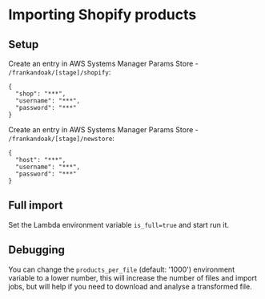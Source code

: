 # Importing Shopify products

## Setup

Create an entry in AWS Systems Manager Params Store - `/frankandoak/[stage]/shopify`:

    {
      "shop": "***",
      "username": "***",
      "password": "***"
    }

Create an entry in AWS Systems Manager Params Store - `/frankandoak/[stage]/newstore`:

    {
      "host": "***",
      "username": "***",
      "password": "***"
    }

## Full import

Set the Lambda environment variable `is_full=true` and start run it.


## Debugging

You can change the `products_per_file` (default: '1000') environment variable to a lower number,
this will increase the number of files and import jobs, but will help if you need to download and
analyse a transformed file.
